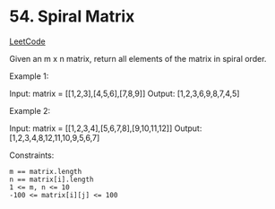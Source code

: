 # 54. Spiral Matrix

[LeetCode](https://leetcode.com/problems/spiral-matrix/)

Given an m x n matrix, return all elements of the matrix in spiral order.

 

Example 1:

Input: matrix = [[1,2,3],[4,5,6],[7,8,9]]
Output: [1,2,3,6,9,8,7,4,5]

Example 2:

Input: matrix = [[1,2,3,4],[5,6,7,8],[9,10,11,12]]
Output: [1,2,3,4,8,12,11,10,9,5,6,7]

 

Constraints:

    m == matrix.length
    n == matrix[i].length
    1 <= m, n <= 10
    -100 <= matrix[i][j] <= 100

